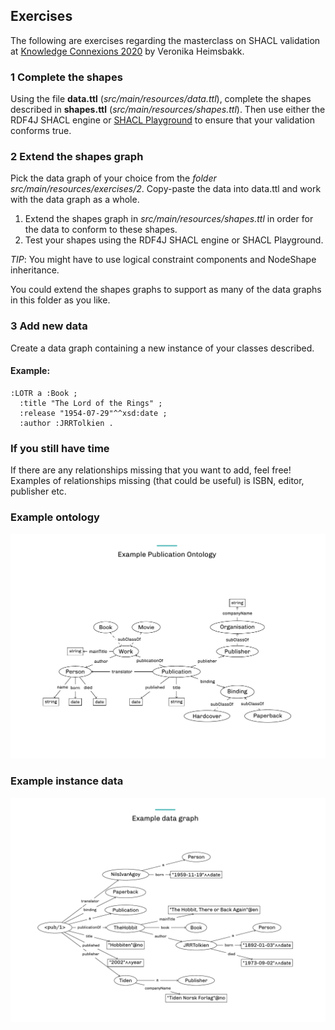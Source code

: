 ## Exercises
The following are exercises regarding the masterclass on SHACL validation at [Knowledge Connexions 2020](https://www.knowledgeconnexions.world/talks/validating-semantic-knowledge-graphs-using-shacl/) by Veronika Heimsbakk.

### 1 Complete the shapes
Using the file **data.ttl** (*src/main/resources/data.ttl*), complete the shapes described in **shapes.ttl** (*src/main/resources/shapes.ttl*).
Then use either the RDF4J SHACL engine or [SHACL Playground](https://shacl.org/playground/) to ensure that your validation conforms true.

### 2 Extend the shapes graph
Pick the data graph of your choice from the *folder src/main/resources/exercises/2*.
Copy-paste the data into data.ttl and work with the data graph as a whole.

1. Extend the shapes graph in *src/main/resources/shapes.ttl* in order for the data to conform to these shapes.
2. Test your shapes using the RDF4J SHACL engine or SHACL Playground.

*TIP*: You might have to use logical constraint components and NodeShape inheritance. 

You could extend the shapes graphs to support as many of the data graphs in this folder as you like.

### 3 Add new data
Create a data graph containing a new instance of your classes described. 

#### Example:
```
:LOTR a :Book ;
  :title "The Lord of the Rings" ;
  :release "1954-07-29"^^xsd:date ;
  :author :JRRTolkien .
```

### If you still have time
If there are any relationships missing that you want to add, feel free!
Examples of relationships missing (that could be useful) is ISBN, editor, publisher etc.



### Example ontology
![TBox](https://github.com/veleda/shacl-masterclass/blob/main/data/KGC%202021/tbox.png "TBox")

### Example instance data
![ABox](https://github.com/veleda/shacl-masterclass/blob/main/data/KGC%202021/abox.png "ABox")
